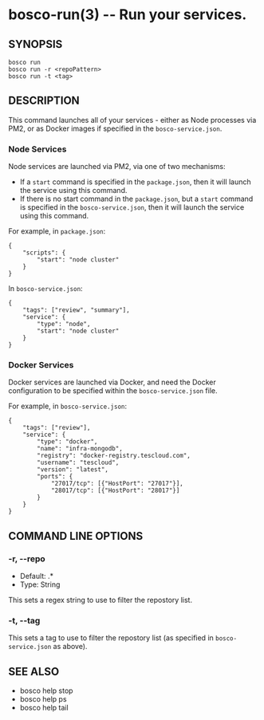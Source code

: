 bosco-run(3) -- Run your services.
==============================================

## SYNOPSIS

    bosco run
    bosco run -r <repoPattern>
    bosco run -t <tag>

## DESCRIPTION

This command launches all of your services - either as Node processes via PM2, or as Docker images if specified in the `bosco-service.json`.

### Node Services

Node services are launched via PM2, via one of two mechanisms:

* If a `start` command is specified in the `package.json`, then it will launch the service using this command.
* If there is no start command in the `package.json`, but a `start` command is specified in the `bosco-service.json`, then it will launch the service using this command.

For example, in `package.json`:

    {
        "scripts": {
            "start": "node cluster"
        }
    }

In `bosco-service.json`:

    {
        "tags": ["review", "summary"],
        "service": {
            "type": "node",
            "start": "node cluster"
        }
    }

### Docker Services

Docker services are launched via Docker, and need the Docker configuration to be specified within the `bosco-service.json` file.

For example, in `bosco-service.json`:

    {
        "tags": ["review"],
        "service": {
            "type": "docker",
            "name": "infra-mongodb",
            "registry": "docker-registry.tescloud.com",
            "username": "tescloud",
            "version": "latest",
            "ports": {
                "27017/tcp": [{"HostPort": "27017"}],
                "28017/tcp": [{"HostPort": "28017"}]
            }
        }
    }


## COMMAND LINE OPTIONS

### -r, --repo

* Default: .*
* Type: String

This sets a regex string to use to filter the repostory list.

### -t, --tag

This sets a tag to use to filter the repostory list (as specified in `bosco-service.json` as above).

## SEE ALSO

* bosco help stop
* bosco help ps
* bosco help tail
